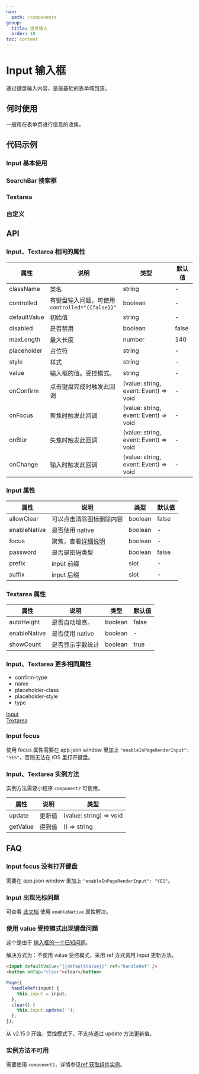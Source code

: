 ```yaml
---
nav:
  path: /components
group:
  title: 信息输入
  order: 10
toc: content
---
```


# Input 输入框

<!-- <code src="../../docs/components/compatibility.tsx" inline></code> -->

通过键盘输入内容，是最基础的表单域包装。

## 何时使用

一般用在表单页进行信息的收集。

## 代码示例

### Input 基本使用

<!-- <code src='pages/Input/index'></code> -->

### SearchBar 搜索框

<!-- <code src='pages/InputSearchBar/index'></code> -->

### Textarea

<!-- <code src='pages/InputTextarea/index'></code> -->

### 自定义

<!-- <code src='pages/InputCustom/index'></code> -->

## API

### Input、Textarea 相同的属性

| 属性 | 说明 | 类型 | 默认值 |
| --- | --- | --- | --- |
| className | 类名 | string | - |
| controlled | 有键盘输入问题，可使用 `controlled="{{false}}"` | boolean | - |
| defaultValue | 初始值 | string | - |
| disabled | 是否禁用 | boolean | false |
| maxLength | 最大长度 | number | 140 |
| placeholder | 占位符 | string | - |
| style | 样式 | string | - |
| value | 输入框的值。受控模式。 | string | - |
| onConfirm | 点击键盘完成时触发此回调 | (value: string, event: Event) => void | - |
| onFocus | 聚焦时触发此回调 | (value: string, event: Event) => void | - |
| onBlur | 失焦时触发此回调 | (value: string, event: Event) => void | - |
| onChange | 输入时触发此回调 | (value: string, event: Event) => void | - |

### Input 属性

| 属性 | 说明 | 类型 | 默认值 |
| --- | --- | --- | --- |
| allowClear | 可以点击清除图标删除内容 | boolean | false |
| enableNative | 是否使用 native | boolean | - |
| focus | 聚焦，查看[详细说明](#input-focus) | boolean | - |
| password | 是否是密码类型 | boolean | false |
| prefix | input 前缀 | slot | - |
| suffix | input 后缀 | slot | - |

### Textarea 属性

| 属性 | 说明 | 类型 | 默认值 |
| --- | --- | --- | --- |
| autoHeight | 是否自动增高。 | boolean | false |
| enableNative | 是否使用 native | boolean | - |
| showCount | 是否显示字数统计 | boolean | true |

### Input、Textarea 更多相同属性

- confirm-type
- name
- placeholder-class
- placeholder-style
- type

[Input](https://opendocs.alipay.com/mini/component/input)  
[Textarea](https://opendocs.alipay.com/mini/component/textarea)

### Input focus

使用 focus 属性需要在 app.json window 里加上 `"enableInPageRenderInput": "YES"`，否则无法在 iOS 里打开键盘。

### Input、Textarea 实例方法

实例方法需要小程序 `component2` 可使用。

| 属性 | 说明 | 类型 |
| --- | --- | --- |
| update | 更新值 | (value: string) => void |
| getValue | 得到值 | () => string |

## FAQ

### Input focus 没有打开键盘

需要在 app.json window 里加上 `"enableInPageRenderInput": "YES"`。

### Input 出现光标问题

可查看 [此文档](https://opendocs.alipay.com/mini/component/input#FAQ) 使用 `enableNative` 属性解决。

### 使用 value 受控模式出现键盘问题

这个是由于 [输入框的一个已知问题](https://opendocs.alipay.com/mini/component/input#Bug%20%26%20Tip)。

解决方式为：不使用 value 受控模式，采用 ref 方式调用 input 更新方法。

```html
<input defaultValue="{{defaultValue}}" ref="handleRef" />
<button onTap="clear">clear</button>
```

```js
Page({
  handleRef(input) {
    this.input = input;
  },
  clear() {
    this.input.update('');
  },
});
```

从 v2.15.0 开始，受控模式下，不支持通过 update 方法更新值。

### 实例方法不可用

需要使用 `component2`，详情参见[ref 获取组件实例](https://opendocs.alipay.com/mini/framework/component-ref)。
